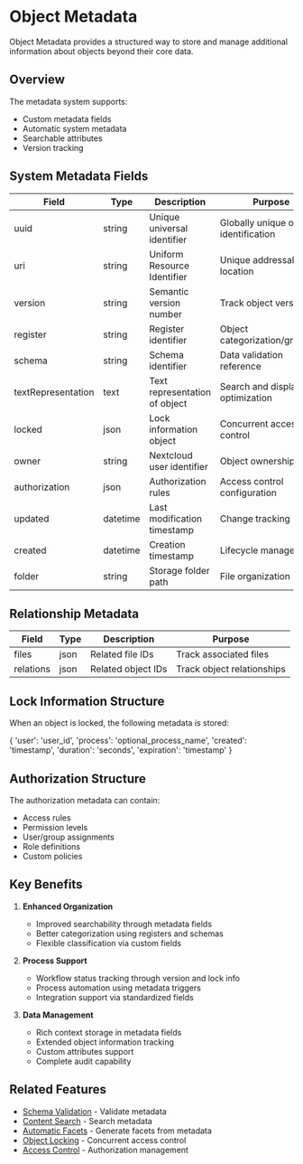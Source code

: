 # Object Metadata

Object Metadata provides a structured way to store and manage additional information about objects beyond their core data.

## Overview

The metadata system supports:
- Custom metadata fields
- Automatic system metadata
- Searchable attributes
- Version tracking

## System Metadata Fields

| Field | Type | Description | Purpose |
|-------|------|-------------|----------|
| uuid | string | Unique universal identifier | Globally unique object identification |
| uri | string | Uniform Resource Identifier | Unique addressable location |
| version | string | Semantic version number | Track object versions |
| register | string | Register identifier | Object categorization/grouping |
| schema | string | Schema identifier | Data validation reference |
| textRepresentation | text | Text representation of object | Search and display optimization |
| locked | json | Lock information object | Concurrent access control |
| owner | string | Nextcloud user identifier | Object ownership |
| authorization | json | Authorization rules | Access control configuration |
| updated | datetime | Last modification timestamp | Change tracking |
| created | datetime | Creation timestamp | Lifecycle management |
| folder | string | Storage folder path | File organization |

## Relationship Metadata

| Field | Type | Description | Purpose |
|-------|------|-------------|----------|
| files | json | Related file IDs | Track associated files |
| relations | json | Related object IDs | Track object relationships |

## Lock Information Structure
When an object is locked, the following metadata is stored:

{
    'user': 'user_id',
    'process': 'optional_process_name',
    'created': 'timestamp',
    'duration': 'seconds',
    'expiration': 'timestamp'
}

## Authorization Structure
The authorization metadata can contain:
- Access rules
- Permission levels
- User/group assignments
- Role definitions
- Custom policies

## Key Benefits

1. **Enhanced Organization**
   - Improved searchability through metadata fields
   - Better categorization using registers and schemas
   - Flexible classification via custom fields

2. **Process Support**
   - Workflow status tracking through version and lock info
   - Process automation using metadata triggers
   - Integration support via standardized fields

3. **Data Management**
   - Rich context storage in metadata fields
   - Extended object information tracking
   - Custom attributes support
   - Complete audit capability

## Related Features

- [Schema Validation](schema-validation.md) - Validate metadata
- [Content Search](content-search.md) - Search metadata
- [Automatic Facets](automatic-facets.md) - Generate facets from metadata
- [Object Locking](object-locking.md) - Concurrent access control
- [Access Control](access-control.md) - Authorization management 